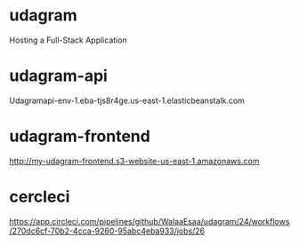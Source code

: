 # udagram
Hosting a Full-Stack Application
# udagram-api
Udagramapi-env-1.eba-tjs8r4ge.us-east-1.elasticbeanstalk.com 

# udagram-frontend
http://my-udagram-frontend.s3-website-us-east-1.amazonaws.com

# cercleci

https://app.circleci.com/pipelines/github/WalaaEsaa/udagram/24/workflows/270dc6cf-70b2-4cca-9260-95abc4eba933/jobs/26
